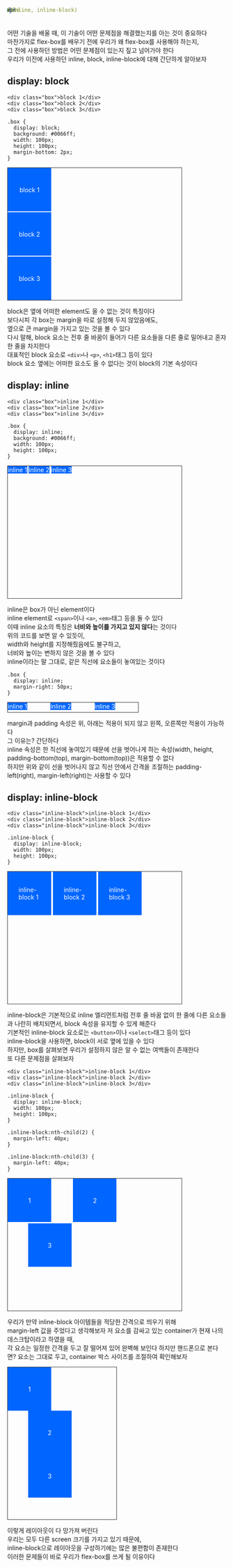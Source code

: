 ```yaml
---
layout: article
title: Before Flex-Box(block, inline, inline-block)
tag: CSS
---
```


어떤 기술을 배울 때, 이 기술이 어떤 문제점을 해결했는지를 아는 것이 중요하다  
마찬가지로 flex-box를 배우기 전에 우리가 왜 flex-box를 사용해야 하는지,  
그 전에 사용하던 방법은 어떤 문제점이 있는지 짚고 넘어가야 한다  
우리가 이전에 사용하던 inline, block, inline-block에 대해 간단하게 알아보자

## display: block

```
<div class="box">block 1</div>
<div class="box">block 2</div>
<div class="box">block 3</div>
```

```
.box {
  display: block;
  background: #0066ff;
  width: 100px;
  height: 100px;
  margin-bottom: 2px;
}
```

<div class="container">
    <div class="block"><span>block 1</span></div>
    <div class="block"><span>block 2</span></div>
    <div class="block"><span>block 3</span></div>
</div>

<style>
    .container {
        width: 400px;
        height: 304px;
        border: 1px solid #333;
    }

    .block {
        position: relative;
        background: #0066ff;
        width: 100px;
        height: 100px;
        margin-bottom: 2px;
        color: #fff;
    }

    span{
        position:absolute;top:50%;left:50%;transform: translate(-50%, -50%)  
    }
</style>

block은 옆에 어떠한 element도 올 수 없는 것이 특징이다  
보다시피 각 box는 margin을 따로 설정해 두지 않았음에도,  
옆으로 큰 margin을 가지고 있는 것을 볼 수 있다  
다시 말해, block 요소는 전후 줄 바꿈이 들어가 다른 요소들을 다른 줄로 밀어내고 혼자 한 줄을 차지한다  
대표적인 block 요소로 `<div>`나 `<p>`, `<h1>`태그 등이 있다  
block 요소 옆에는 어떠한 요소도 올 수 없다는 것이 block의 기본 속성이다

## display: inline

```
<div class="box">inline 1</div>
<div class="box">inline 2</div>
<div class="box">inline 3</div>
```

```
.box {
  display: inline;
  background: #0066ff;
  width: 100px;
  height: 100px;
}
```

<div class="container">
    <div class="inline">inline 1</div>
    <div class="inline">inline 2</div>
    <div class="inline">inline 3</div>
</div>

<style>
    .container {
        width: 400px;
        height: 304px;
        border: 1px solid #333;
    }

    .inline {
        display: inline;
        background: #0066ff;
        width: 100px;
        height: 100px;
        color: #fff;
    }
</style>

inline은 box가 아닌 element이다  
inline element로 `<span>`이나 `<a>`, `<em>`태그 등을 둘 수 있다  
이때 inline 요소의 특징은 **너비와 높이를 가지고 있지 않다**는 것이다  
위의 코드를 보면 알 수 있듯이,  
width와 height를 지정해줬음에도 불구하고,  
너비와 높이는 변하지 않은 것을 볼 수 있다  
inline이라는 말 그대로, 같은 직선에 요소들이 놓여있는 것이다

```
.box {
  display: inline;
  margin-right: 50px;
}
```

<div class="inline-container">
    <div class="inline2">inline 1</div>
    <div class="inline2">inline 2</div>
    <div class="inline2">inline 3</div>
</div>

<style>
    .inline-container {
        width: 300px;
        height: 22px;
        border: 1px solid #333;
    }

    .inline2 {
        display: inline;
        background: #0066ff;
        margin-right: 50px;
        color: #fff;
    }
</style>

margin과 padding 속성은 위, 아래는 적용이 되지 않고 왼쪽, 오른쪽만 적용이 가능하다  
그 이유는? 간단하다  
inline 속성은 한 직선에 놓여있기 때문에 선을 벗어나게 하는 속성(width, height, padding-bottom(top), margin-bottom(top))은 적용할 수 없다  
하지만 위와 같이 선을 벗어나지 않고 직선 안에서 간격을 조절하는 padding-left(right), margin-left(right)는 사용할 수 있다

## display: inline-block

```
<div class="inline-block">inline-block 1</div>
<div class="inline-block">inline-block 2</div>
<div class="inline-block">inline-block 3</div>
```

```
.inline-block {
  display: inline-block;
  width: 100px;
  height: 100px;
}
```

<div class="container">
    <div class="inline-block"><span>inline-block 1</span></div>
    <div class="inline-block"><span>inline-block 2</span></div>
    <div class="inline-block"><span>inline-block 3</span></div>
</div>

<style>
    .container {
        width: 400px;
        height: 304px;
        border: 1px solid #333;
    }

    .inline-block {
        display: inline-block;
        position: relative;
        background: #0066ff;
        color: #fff;
        width: 100px;
        height: 100px;
        margin-bottom: 2px;
    }

    span{
        position:absolute;top:50%;left:50%;transform: translate(-50%, -50%)  
    }
</style>

inline-block은 기본적으로 inline 엘리먼트처럼 전후 줄 바꿈 없이 한 줄에 다른 요소들과 나란히 배치되면서, block 속성을 유지할 수 있게 해준다  
기본적인 inline-block 요소로는 `<button>`이나 `<select>`태그 등이 있다  
inline-block을 사용하면, block이 서로 옆에 있을 수 있다  
하지만, box를 살펴보면 우리가 설정하지 않은 알 수 없는 여백들이 존재한다  
또 다른 문제점을 살펴보자

```
<div class="inline-block">inline-block 1</div>
<div class="inline-block">inline-block 2</div>
<div class="inline-block">inline-block 3</div>
```

```
.inline-block {
  display: inline-block;
  width: 100px;
  height: 100px;
}

.inline-block:nth-child(2) {
  margin-left: 40px;
}

.inline-block:nth-child(3) {
  margin-left: 40px;
}
```

<div class="container">
    <div class="problem"><span>1</span></div>
    <div class="problem"><span>2</span></div>
    <div class="problem"><span>3</span></div>
</div>

<style>
    .problem {
        position: relative;
        display:inline-block;
        background: #0066ff;
        color: #fff;
        width: 100px;
        height: 100px;
    }

    .problem:nth-child(2){
        margin-left: 46.5px;
    }

    .problem:nth-child(3){
        margin-left: 46.5px;
    }

    span{
        position:absolute;top:50%;left:50%;transform: translate(-50%, -50%)  
    }
</style>

우리가 만약 inline-block 아이템들을 적당한 간격으로 띄우기 위해  
margin-left 값을 주었다고 생각해보자
저 요소를 감싸고 있는 container가 현재 나의 데스크탑이라고 하였을 때,  
각 요소는 일정한 간격을 두고 잘 떨어져 있어 완벽해 보인다
하지만 핸드폰으로 본다면?
요소는 그대로 두고, container 박스 사이즈를 조절하여 확인해보자

<div class="phone-container">
    <div class="problem"><span>1</span></div>
    <div class="problem"><span>2</span></div>
    <div class="problem"><span>3</span></div>
</div>

<style>
    .phone-container{
        width: 250px;
        height: 350px;
        border: 1px solid #333;
        color: #fff;
    }
</style>

</style>

이렇게 레이아웃이 다 망가져 버린다  
우리는 모두 다른 screen 크기를 가지고 있기 때문에,  
inline-block으로 레이아웃을 구성하기에는 많은 불편함이 존재한다  
이러한 문제들이 바로 우리가 flex-box를 쓰게 될 이유이다
